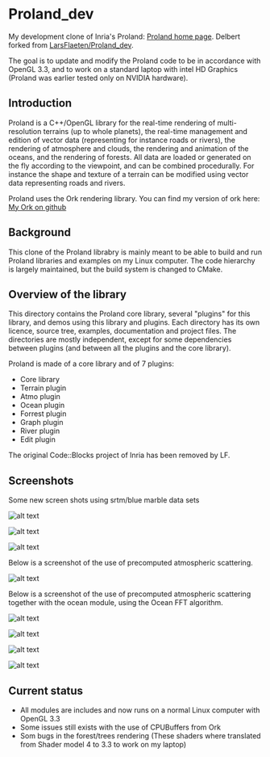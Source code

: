 # Proland_dev

My development clone of Inria's Proland: [Proland home page](http://proland.imag.fr/). Delbert forked from [LarsFlaeten/Proland_dev](https://github.com/LarsFlaeten/Proland_dev).

The goal is to update and modify the Proland code to be in accordance with OpenGL 3.3, and to work on a standard laptop with intel HD Graphics (Proland was earlier tested only on NVIDIA hardware).

## Introduction

Proland is a C++/OpenGL library for the real-time rendering of multi-resolution terrains (up to whole planets), the real-time management and edition of vector data (representing for instance roads or rivers), the rendering of atmosphere and clouds, the rendering and animation of the oceans, and the rendering of forests. All data are loaded or generated on the fly according to the viewpoint, and can be combined procedurally. For instance the shape and texture of a terrain can be modified using vector data representing roads and rivers.

Proland uses the Ork rendering library. You can find my version of ork here: [My Ork on github](https://github.com/cnDelbert/ork)

## Background

This clone of the Proland librabry is mainly meant to be able to build and run Proland libraries and examples on my Linux computer. The code hierarchy is largely maintained, but the build system is changed to CMake.

## Overview of the library

This directory contains the Proland core library, several "plugins" for this library, and demos using this library and plugins. Each directory 
has its own licence, source tree, examples, documentation and project files. The directories are mostly independent, except for some dependencies between plugins (and between all the plugins and the core library).

Proland is made of a core library and of 7 plugins:

* Core library
* Terrain plugin
* Atmo plugin
* Ocean plugin
* Forrest plugin
* Graph plugin
* River plugin
* Edit plugin

The original Code::Blocks project of Inria has been removed by LF.

## Screenshots

Some new screen shots using srtm/blue marble data sets

![alt text](web/blue_marble.png "Earth with clouds")

![alt text](web/italy.png "Italy")

![alt text](web/Pico_do_fogo.png "Cape Verde islands, Pico do Fogo")

Below is a screenshot of the use of precomputed atmospheric scattering.

![alt text](web/Atmo_test.png "Test of precomputed atmospheric scattering")

Below is a screenshot of the use of precomputed atmospheric scattering together with the ocean module, using the Ocean FFT algorithm.

![alt text](web/Ocean_and_atmo2.png "Test of precomputed atmospheric scattering and ocean")

![alt text](web/Procedural_landscape_test.png "Procedural landscape test")

![alt text](web/first_procedural_planet.png "First procedural planet")

![alt text](web/Blue_marble_test.png "First earth test (with low res texture)")

## Current status

* All modules are includes and now runs on a normal Linux computer with OpenGL 3.3
* Some issues still exists with the use of CPUBuffers from Ork
* Som bugs in the forest/trees rendering (These shaders where translated from Shader model 4 to 3.3 to work on my laptop) 

